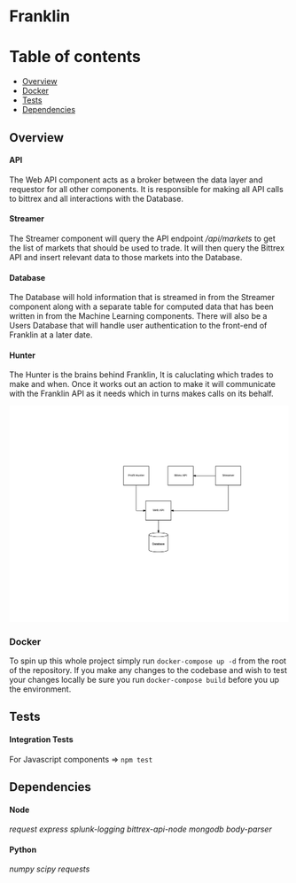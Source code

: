 # Franklin

Table of contents
=================

  * [Overview](#overview)
  * [Docker](#docker)
  * [Tests](#tests)
  * [Dependencies](#dependencies)

## Overview

#### API
The Web API component acts as a broker between the data layer and requestor for all other components. It is responsible for making all API calls to bittrex and all interactions with the Database.

#### Streamer
The Streamer component will query the API endpoint */api/markets* to get the list of markets that should be used to trade. It will then query the Bittrex API and insert relevant data to those markets into the Database.

#### Database
The Database will hold information that is streamed in from the Streamer component along with a separate table for computed data that has been written in from the Machine Learning components. There will also be a Users Database that will handle user authentication to the front-end of Franklin at a later date.

#### Hunter
The Hunter is the brains behind Franklin, It is caluclating which trades to make and when. Once it works out an action to make it will communicate with the Franklin API as it needs which in turns makes calls on its behalf.

<p align="center">
  <img src="https://github.com/danagain/Franklin/blob/master/docs/images/overview.png" alt="overview"/>
</p>

### Docker

To spin up this whole project simply run `docker-compose up -d` from the root of the repository. If you make any changes to the codebase and wish to test your changes locally be sure you run `docker-compose build` before you up the environment.

## Tests

#### Integration Tests
For Javascript components => `npm test`

## Dependencies

#### Node
*request*
*express*
*splunk-logging*
*bittrex-api-node*
*mongodb*
*body-parser*

#### Python
*numpy*
*scipy*
*requests*
